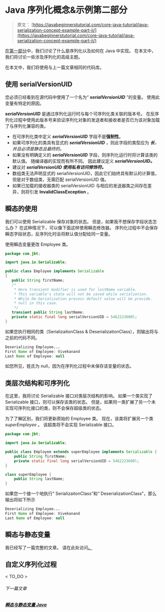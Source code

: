 # Java 序列化概念&示例第二部分

> 原文： [https://javabeginnerstutorial.com/core-java-tutorial/java-serialization-concept-example-part-ii/](https://javabeginnerstutorial.com/core-java-tutorial/java-serialization-concept-example-part-ii/)

[在第一部分](https://javabeginnerstutorial.com/core-java-tutorial/java-serialization-concept-example/ "Java serialization concept and Example")中，我们讨论了什么是序列化以及如何在 Java 中实现。 在本文中，我们将讨论一些涉及序列化的高级主题。

在本文中，我们将使用与上一篇文章相同的代码库。

## 使用 serialVersionUID

您必须已经看到在源代码中使用了一个名为“ ***serialVersionUID*** ”的变量。 使用此变量有特定的原因。

***serialVersionUID*** 是通过序列化运行时与每个可序列化类关联的版本号。 在反序列化过程中使用此版本号来验证序列化对象的发送者和接收者是否已为该对象加载了与序列化兼容的类。

*   在可序列化类中定义 ***serialVersionUID*** 字段不是**强制性**。
*   如果可序列化的类具有显式的 ***serialVersionUID*** ，则此字段的类型应为 ***长**，并且必须是静态且最终的。*
*   如果没有明确定义的 ***serialVersionUID*** 字段，则序列化运行时将计算该类的默认值。 随编译器的实现而有所不同。 因此建议定义 ***serialVersionUID。***
*   建议对 ***serialVersionUID 使用私有访问修饰符。***
*   数组类无法声明显式的 serialVersionUID，因此它们始终具有默认的计算值，但是对于数组类，无需匹配 serialVersionUID 值。
*   如果已加载的接收器类的 serialVersionUID 与相应的发送器类之间存在差异，则将引发 **InvalidClassException** 。

## 瞬态的使用

我们可以使用 Serializable 保存对象的状态。 但是，如果我不想保存字段状态怎么办？ 在这种情况下，可以像下面这样使用瞬态修改器。 序列化过程中不会保存瞬态字段状态，反序列化时会将默认值分配给同一变量。

使用瞬态变量更改 Employee 类。

```java
package com.jbt;

import java.io.Serializable;

public class Employee implements Serializable
{
   public String firstName;
   /*
    * Here transient modifier is used for lastName variable. 
    * This variable's state will not be saved while serialzation.
    * While De-Serialization process default value will be provide.
    * null in this case.
    */
   transient public String lastName;
   private static final long serialVersionUID = 5462223600l;
} 
```

如果您执行相同的类（SerializaitonClass & DeserializationClass），则输出将与之前的代码不同。

```java
Deserializing Employee...
First Name of Employee: Vivekanand
Last Name of Employee: null 
```

如您所见，姓氏为 null，因为在序列化过程中未保存该变量的状态。

## 类层次结构和可序列化

在这里，我将讨论 Serializable 接口对类层次结构的影响。 如果一个类实现了 Serializable 接口，则可以保存该类的状态。 但是，如果同一类扩展了另一个未实现可序列化接口的类，则不会保存超级类的状态。

为了了解区别，我们将更新原始的 Employee 类。 现在，该类将扩展另一个类 *superEmployee* 。 该超类将不会实现 Serializable 接口。

```java
package com.jbt;

import java.io.Serializable;

public class Employee extends superEmployee implements Serializable {
	public String firstName;
	private static final long serialVersionUID = 5462223600l;
}

class superEmployee {
	public String lastName;
} 
```

如果您一个接一个地执行“ SerializaitonClass”和“ DeserializationClass”，那么输出将如下所示

```java
Deserializing Employee...
First Name of Employee: Vivekanand
Last Name of Employee: null 
```

## 瞬态与静态变量

我已经写了一篇完整的文章。 请在此处访问[。](https://javabeginnerstutorial.com/core-java-tutorial/transient-vs-static-variable-java/ "Transient vs Static variable java")

## 自定义序列化过程

< TO_DO >

###### 下一篇文章

##### [瞬态与静态变量 Java](https://javabeginnerstutorial.com/core-java-tutorial/transient-vs-static-variable-java/ "Transient vs Static variable java")
